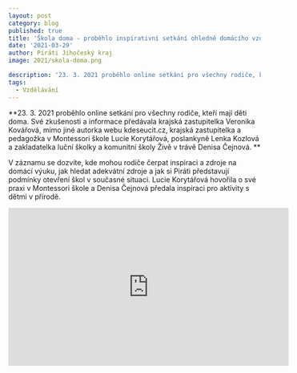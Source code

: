 ```yaml
---
layout: post
category: blog
published: true
title: 'Škola doma - proběhlo inspirativní setkání ohledně domácího vzdělávání dětí, podívejte se na záznam'
date: '2021-03-29'
author: Piráti Jihočeský kraj
image: 2021/skola-doma.png

description: '23. 3. 2021 proběhlo online setkání pro všechny rodiče, kteří mají děti doma. Své zkušenosti a informace předávala krajská zastupitelka Veronika Kovářová, mimo jiné autorka webu kdeseucit.cz, krajská zastupitelka a pedagožka v Montessori škole Lucie Korytářová, poslankyně Lenka Kozlová a zakladatelka luční školky a komunitní školy Živě v trávě Denisa Čejnová.'
tags:
  - Vzdělávání
---
```

**23. 3. 2021 proběhlo online setkání pro všechny rodiče, kteří mají děti doma. Své zkušenosti a informace předávala krajská zastupitelka Veronika Kovářová, mimo jiné autorka webu kdeseucit.cz, 
krajská zastupitelka a pedagožka v Montessori škole Lucie Korytářová, poslankyně Lenka Kozlová a zakladatelka luční školky a komunitní školy Živě v trávě Denisa Čejnová. **

V záznamu se dozvíte, kde mohou rodiče čerpat inspiraci a zdroje na domácí výuku, jak hledat adekvátní zdroje a jak si Piráti představují podmínky otevření škol v současné situaci. Lucie Korytářová hovořila o 
své praxi v Montessori škole a Denisa Čejnová předala inspiraci pro aktivity s dětmi v přírodě.

 
<iframe width="560" height="315" src="https://www.youtube.com/embed/8YPwJ7aUFgo" title="YouTube video player" frameborder="0" allow="accelerometer; autoplay; clipboard-write; encrypted-media; gyroscope; picture-in-picture" allowfullscreen></iframe>
